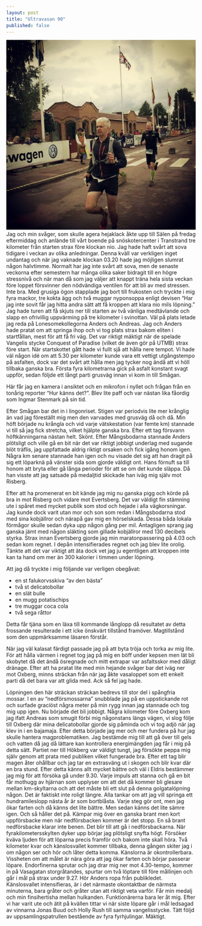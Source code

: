 ```yaml
---
layout: post
title: "Ultravasan 90"
published: false
---
```


![Screenshot](/images/ultravasan-upplopp.jpg)
Jag och min svåger, som skulle agera hejaklack åkte upp till Sälen på fredag eftermiddag och anlände till vårt boende på snöskotercenter i Transtrand tre kilometer från starten strax före klockan nio. Jag hade haft svårt att sova tidigare i veckan av olika anledningar. Denna kväll var verkligen inget undantag och när jag vaknade klockan 03.20 hade jag möjligen slumrat någon halvtimme. Normalt har jag inte svårt att sova, men de senaste veckorna efter semestern har många olika saker bidragit till en högre stressnivå och när man då som jag väljer att knappt träna hela sista veckan före loppet försvinner den nödvändiga ventilen för att bli av med stressen. Inte bra. Med grusiga ögon stapplade jag bort till frukosten och tryckte i mig fyra mackor, tre kokta ägg och två muggar nyponsoppa enligt devisen “Har jag inte sovit får jag hitta andra sätt att få kroppen att klara nio mils löpning.” Jag hade turen att få skjuts ner till starten av två vänliga medtävlande och slapp en ofrivillig uppvärming på tre kilometer i svinottan. Väl på plats letade jag reda på Lonesomekollegorna Anders och Andreas. Jag och Anders hade pratat om att springa ihop och vi tog plats strax bakom eliten i startfållan, mest för att få fri väg. Det var riktigt mäktigt när de spelade Vangelis stycke Conquest of Paradise (vilket de även gör på UTMB) strax före start. När startskottet gått hade vi fullt sjå att hålla nere tempot. Vi hade väl någon idé om att 5.30 per kilometer kunde vara ett vettigt utgångstempo på asfalten, dock var det svårt att hålla men jag tycker nog ändå att vi höll tillbaka ganska bra. Första fyra kilometrarna gick på asfalt konstant svagt uppför, sedan följde ett långt parti grusväg innan vi kom in till Smågan. 

Här får jag en kamera i ansiktet och en mikrofon i nyllet och frågan från en tonårig reporter “Hur känns det?”. Blev lite paff och var nästan lika fåordig som Ingmar Stenmark på sin tid.

Efter Smågan bar det in i lingonriset. Stigen var periodvis lite mer krånglig än vad jag föreställt mig men den varvades med grusväg då och då. Min höft började nu krångla och vid varje vätskestation (var femte km) stannade vi till så jag fick stretcha, vilket hjälpte ganska bra. Efter ett tag försvann höftkänningarna nästan helt. Skönt. Efter Mångsbodarna stannade Anders plötsligt och ville gå en bit när det var riktigt jobbigt underlag med sugande blöt träflis, jag uppfattade aldrig riktigt orsaken och fick igång honom igen. Några km senare stannade han igen och nu visade det sig att han dragit på sig ett löparknä på vänster sida som gjorde väldigt ont. Hans förnuft sa till honom att bryta eller gå långa perioder för att se om det kunde släppa. Då han visste att jag satsade på medaljtid skickade han iväg mig själv mot Risberg. 

Efter att ha promenerat en bit kände jag mig nu ganska pigg och körde på bra in mot Risberg och vidare mot Evertsberg. Det var väldigt fin stämning ute i spåret med mycket publik som stod och hejade i alla vägkorsningar. Jag kunde dock varit utan mor och son som redan i Mångsbodarna stod med sina kobjällror och närapå gav mig en hörselskada. Dessa båda lokala förmågor skulle sedan dyka upp någon gång per mil. Antagligen sprang jag ganska jämt med någon släkting som gillade kobjällror med 130 decibels styrka. Strax innan Evertsberg gjorde jag min maratonpassering på 4.03 och sedan kom regnet. I depån intensifierades regnet och jag blev lite orolig. Tänkte att det var viktigt att äta dock vet jag ju egentligen att kroppen inte kan ta hand om mer än 300 kalorier i timmen under löpning. 

Att jag då tryckte i mig följande var verligen obegåvat:
* en st falukorvsskiva “av den bästa”
* två st delicatobollar 
* en slät bulle
* en mugg potatischips 
* tre muggar coca cola 
* två sega råttor 

Detta får tjäna som en läxa till kommande långlopp då resultatet av detta frossande resulterade i ett icke önskvärt tillstånd framöver. Magtillstånd som den uppmärksamme läsaren förstår.

När jag väl kalasat färdigt passade jag på att byta tröja och torka av mig lite. För att hålla värmen i regnet tog jag på mig en böff under kepsen men lät bli skobytet då det ändå ösregnade och mitt extrapar var asfaltsskor med dåligt dränage. Efter att ha pratat lite med min hejande svåger bar det iväg ner mot Oxberg, minns sträckan från när jag åkte vasaloppet som ett enkelt parti då det bara var att glida med. Ack så fel jag hade. 

Löpningen den här sträckan sträckan bedrevs till stor del i spångfria mossar. I en av “nedförsmossarna” snubblade jag på en uppstickande rot och surfade graciöst några meter på min rygg innan jag stannade och tog mig upp igen. Nu började det bli jobbigt. Några kilometer före Oxberg kom jag ifatt Andreas som smugit förbi mig någonstans längs vägen, vi slog följe till Oxberg där mina delicatobollar gjorde sig påminda och vi tog adjö när jag klev in i en bajamaja. Efter detta började jag mer och mer fundera på hur jag skulle hantera magproblematiken. Jag bestämde mig till att gå över till gels och vatten då jag då lättare kan kontrollera energimängden jag får i mig på detta sätt. Partiet ner till Hökberg var väldigt tungt, jag försökte peppa mig själv genom att prata med publiken vilket fungerade bra. Efter ett tag blir magen åter ohållbar och jag tar en extrasväng ut i skogen och blir kvar där en bra stund. Efter detta känns allt mycket bättre och väl i Eldris bestämmer jag mig för att försöka gå under 9.30. Varje impuls att stanna och gå en bit får mothugg av hjärnan som upplyser om att det då kommer bli glesare mellan km-skyltarna och att det måste bli ett slut på denna golgatalöpning någon. Det är faktiskt inte roligt längre. Alla tankar om att jag vill springa ett hundramileslopp nästa år är som bortblåsta. Varje steg gör ont, men jag ökar farten och då känns det lite bättre. Men sedan känns det lite sämre igen. Och så håller det på. Kämpar mig över en ganska brant men kort uppförsbacke men när nedförsbacken kommer är det stopp. En så brant nedförsbacke klarar inte benen. Det blir till att gå i  nedförsbackarna. När fyrakilometersskylten dyker upp börjar jag plötsligt snyfta högt. Försöker kväva ljuden för att löparna precis framför och bakom inte skall höra. Två kilometer kvar och känslosvallet kommer tillbaka, denna gången skiter jag i om någon ser och hör och låter detta komma. Känslorna är okontrollerbara. Vissheten om att målet är nära göra att jag ökar farten och börjar passerar löpare. Endorfinerna sprutar och jag drar mig ner mot 4.30-tempo, kommer in på Vasagatan storgråtandes, spurtar om två löptare till före mållinjen och går i mål på strax under 9.27. Hör Anders ropa från publikledet. Känslosvallet intensifieras, är i det närmaste okontaktbar de närmsta minuterna, bara gråter och gråter utan att riktigt veta varför. Får min medalj och min finsihertisha mellan hulkanden. Funktionärerna bara ler åt mig. Efter vi har varit ute och ätit på kvällen tittar vi när siste löpare går i mål ledsagad av vinnarna Jonas Buud och Holly Rush till samma vangelisstycke. Tätt följd av uppsamlingspatrullen bestående av fyra fyrhjulingar. Mäktigt.
